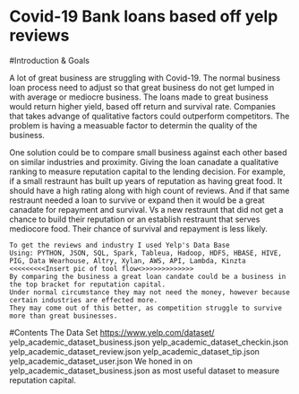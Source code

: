 # Covid-19 Bank loans based off yelp reviews

#Introduction & Goals

A lot of great business are struggling with Covid-19. 
The normal business loan process need to adjust so that great business do not get lumped in with average or mediocre business. 
The loans made to great business would return higher yield, based off return and survival rate. 
Companies that takes advange of qualitative factors could outperform competitors.
The problem is having a measuable factor to determin the quality of the business.

One solution could be to compare small business against each other based on similar industries and proximity.
Giving the loan canadate a qualitative ranking to measure reputation capital to the lending decision. 
For example, if a small restraunt has built up years of reputation as having great food. It should have a high rating along with high count of reviews. 
And if that same restraunt needed a loan to survive or expand then it would be a great canadate for repayment and survival. 
Vs a new restraunt that did not get a chance to build their reputation or an establish restraunt that serves mediocore food. 
Their chance of survival and repayment is less likely. 

	To get the reviews and industry I used Yelp's Data Base 
	Using: PYTHON, JSON, SQL, Spark, Tableua, Hadoop, HDFS, HBASE, HIVE, PIG, Data Wearhouse, Altry, Xylan, AWS, API, Lambda, Kinzta
	<<<<<<<<<Insert pic of tool flow<>>>>>>>>>>>>>
	By comparing the business a great loan candate could be a business in the top bracket for reputation capital. 
	Under normal circumstance they may not need the money, however because certain industries are effected more. 
	They may come out of this better, as competition struggle to survive more than great businesses.

#Contents
The Data Set
	https://www.yelp.com/dataset/
		yelp_academic_dataset_business.json
		yelp_academic_dataset_checkin.json
		yelp_academic_dataset_review.json
		yelp_academic_dataset_tip.json
		yelp_academic_dataset_user.json
	We honed in on yelp_academic_dataset_business.json as most useful dataset to measure reputation capital.

		

		
	



		